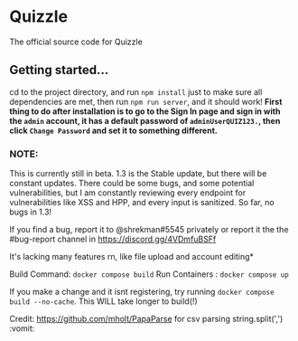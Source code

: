 # Quizzle
The official source code for Quizzle


## Getting started...
cd to the project directory, and run `npm install` just to make sure all dependencies are met, then run `npm run server`, and it should work!
**First thing to do after installation is to go to the Sign In page and sign in with the `admin` account, it has a default password of `adminUserQUIZ123.`, then click `Change Password` and set it to something different.**

### NOTE:
This is currently still in beta. 1.3 is the Stable update, but there will be constant updates. There could be some bugs, and some potential vulnerabilities, but I am constantly reviewing every endpoint for vulnerabilities like XSS and HPP, and every input is sanitized. So far, no bugs in 1.3!

If you find a bug, report it to @shrekman#5545 privately or report it the the #bug-report channel in https://discord.gg/4VDmfuBSFf

It's lacking many features rn, like file upload and account editing*

Build Command: `docker compose build`
Run Containers : `docker compose up`

If you make a change and it isnt registering, try running `docker compose build --no-cache`. This WILL take longer to build(!)

Credit: https://github.com/mholt/PapaParse for csv parsing
        string.split(',') :vomit:

